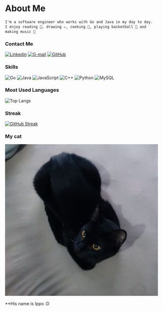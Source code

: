 # About Me

```
I'm a software engineer who works with Go and Java in my day to day.
I enjoy reading 📖, drawing ✏️, cooking 🍲, playing basketball 🏀 and making music 🎵
```

### Contact Me

[![Linkedin](https://img.shields.io/badge/-LinkedIn-CCFF33?style=for-the-badge&logo=linkedin&logoColor=505050)](https://www.linkedin.com/in/cauan-vital-andr%C3%A9-82573b228/)
[![G-mail](https://img.shields.io/badge/-Email-AB64FF?style=for-the-badge&logo=gmail&logoColor=white)](mailto:cauanvital74@gmail.com)
[![GitHub](https://img.shields.io/badge/GitHub-CCFF33?style=for-the-badge&logo=github&logoColor=505050)](https://github.com/cauanvital)

### Skills

![Go](https://img.shields.io/badge/Go-CCFF33?style=for-the-badge&logo=go&logoColor=gray)
![Java](https://img.shields.io/badge/Java-AB64FF?style=for-the-badge&logo=css3&logoColor=white)
![JavaScript](https://img.shields.io/badge/JavaScript-CCFF33?style=for-the-badge&logo=javascript&logoColor=gray)
![C++](https://img.shields.io/badge/C%2B%2B-AB64FF?style=for-the-badge&logo=c%2B%2B&logoColor=white)
![Python](https://img.shields.io/badge/python-CCFF33?style=for-the-badge&logo=python&logoColor=gray)
![MySQL](https://img.shields.io/badge/MySQL-AB64FF?style=for-the-badge&logo=mysql&logoColor=white)

### Most Used Languages

![Top Langs](https://github-readme-stats-git-masterrstaa-rickstaa.vercel.app/api/top-langs/?username=cauanvital&bg_color=191919&border_color=FFF&title_color=AB64FF&text_color=FFF)

### Streak

[![GitHub Streak](https://streak-stats.demolab.com?user=cauanvital&background=191919&stroke=FFFFFF&border=FFFFFF&ring=CCFF33&fire=AB64FF&currStreakNum=AB64FF&sideNums=CCFF33&currStreakLabel=AB64FF&sideLabels=AB64FF&dates=FFFFFF)](https://git.io/streak-stats)

### My cat

![Ippo](https://github.com/cauanvital/cauanvital/blob/main/ippo.jpg)

**His name is Ippo :D
